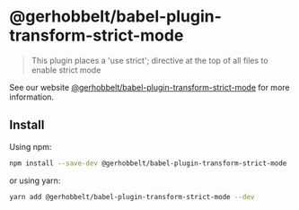 # @gerhobbelt/babel-plugin-transform-strict-mode

> This plugin places a 'use strict'; directive at the top of all files to enable strict mode

See our website [@gerhobbelt/babel-plugin-transform-strict-mode](https://babeljs.io/docs/en/next/babel-plugin-transform-strict-mode.html) for more information.

## Install

Using npm:

```sh
npm install --save-dev @gerhobbelt/babel-plugin-transform-strict-mode
```

or using yarn:

```sh
yarn add @gerhobbelt/babel-plugin-transform-strict-mode --dev
```
